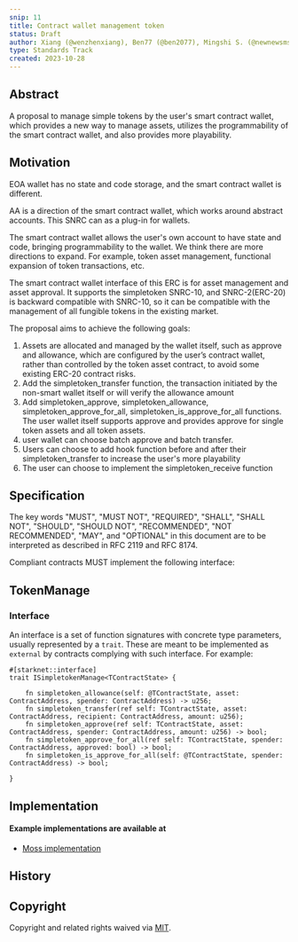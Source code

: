 ```yaml
---
snip: 11
title: Contract wallet management token
status: Draft
author: Xiang (@wenzhenxiang), Ben77 (@ben2077), Mingshi S. (@newnewsms)
type: Standards Track
created: 2023-10-28
---
```


## Abstract

A proposal to manage simple tokens by the user's smart contract wallet, which provides a new way to manage assets, utilizes the programmability of the smart contract wallet, and also provides more playability.

## Motivation

EOA wallet has no state and code storage, and the smart contract wallet is different.

AA is a direction of the smart contract wallet, which works around abstract accounts. This SNRC can as a plug-in for wallets.

The smart contract wallet allows the user's own account to have state and code, bringing programmability to the wallet. We think there are more directions to expand. For example, token asset management, functional expansion of token transactions, etc.

The smart contract wallet interface of this ERC is for asset management and asset approval. It supports the simpletoken SNRC-10, and SNRC-2(ERC-20) is backward compatible with SNRC-10, so it can be compatible with the management of all fungible tokens in the existing market.

The proposal aims to achieve the following goals:

1. Assets are allocated and managed by the wallet itself, such as approve and allowance, which are configured by the user’s contract wallet, rather than controlled by the token asset contract, to avoid some existing ERC-20 contract risks.
2. Add the simpletoken_transfer function, the transaction initiated by the non-smart wallet itself or  will verify the allowance amount
3. Add simpletoken_approve, simpletoken_allowance, simpletoken_approve_for_all, simpletoken_is_approve_for_all functions. The user wallet itself supports approve and provides approve 
 for single token assets and all token assets.
4. user wallet can choose batch approve and batch transfer. 
5. Users can choose to add hook function before and after their simpletoken_transfer to increase the user's more playability
6. The user can choose to implement the simpletoken_receive function


## Specification

The key words "MUST", "MUST NOT", "REQUIRED", "SHALL", "SHALL NOT", "SHOULD", "SHOULD NOT", "RECOMMENDED", "NOT RECOMMENDED", "MAY", and "OPTIONAL" in this document are to be interpreted as described in RFC 2119 and RFC 8174.

Compliant contracts MUST implement the following interface:

## TokenManage
### Interface


An interface is a set of function signatures with concrete type parameters, usually represented by a `trait`. These are meant to be implemented as `external` by contracts complying with such interface. For example:

```cairo
#[starknet::interface]
trait ISimpletokenManage<TContractState> {

    fn simpletoken_allowance(self: @TContractState, asset: ContractAddress, spender: ContractAddress) -> u256;
    fn simpletoken_transfer(ref self: TContractState, asset: ContractAddress, recipient: ContractAddress, amount: u256);
    fn simpletoken_approve(ref self: TContractState, asset: ContractAddress, spender: ContractAddress, amount: u256) -> bool;
    fn simpletoken_approve_for_all(ref self: TContractState, spender: ContractAddress, approved: bool) -> bool;
    fn simpletoken_is_approve_for_all(self: @TContractState, spender: ContractAddress) -> bool;

}
```


## Implementation
#### Example implementations are available at
- [Moss implementation](https://github.com/mossdapp/simpletokenmanage-cairo)

## History

## Copyright

Copyright and related rights waived via [MIT](../LICENSE).
